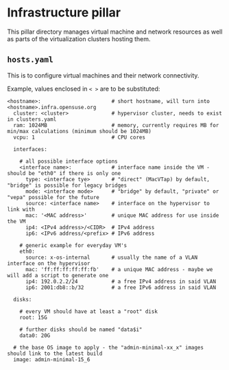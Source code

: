 # Infrastructure pillar

This pillar directory manages virtual machine and network resources as well as parts of the virtualization clusters hosting them.

## `hosts.yaml`

This is to configure virtual machines and their network connectivity.

Example, values enclosed in `< >` are to be substituted:

```
<hostname>:                       # short hostname, will turn into <hostname>.infra.opensuse.org
  cluster: <cluster>              # hypervisor cluster, needs to exist in clusters.yaml
  ram: 1024MB                     # memory, currently requires MB for min/max calculations (minimum should be 1024MB)
  vcpu: 1                         # CPU cores

  interfaces:

    # all possible interface options
    <interface name>:             # interface name inside the VM - should be "eth0" if there is only one
      type: <interface tye>       # "direct" (MacVTap) by default, "bridge" is possible for legacy bridges
      mode: <interface mode>      # "bridge" by default, "private" or "vepa" possible for the future
      source: <interface name>    # interface on the hypervisor to link with
      mac: '<MAC address>'        # unique MAC address for use inside the VM
      ip4: <IPv4 address>/<CIDR>  # IPv4 address
      ip6: <IPv6 address/<prefix> # IPv6 address

    # generic example for everyday VM's
    eth0:
      source: x-os-internal       # usually the name of a VLAN interface on the hypervisor
      mac: 'ff:ff:ff:ff:ff:fb'    # a unique MAC address - maybe we will add a script to generate one
      ip4: 192.0.2.2/24           # a free IPv4 address in said VLAN
      ip6: 2001:db8::b/32         # a free IPv6 address in said VLAN

  disks:

    # every VM should have at least a "root" disk
    root: 15G

    # further disks should be named "data$i"
    data0: 20G

  # the base OS image to apply - the "admin-minimal-xx_x" images should link to the latest build
  image: admin-minimal-15_6
```
